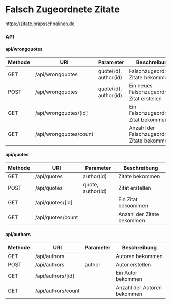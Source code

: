 # Falsch Zugeordnete Zitate

https://zitate.prapsschnalinen.de

### API

#### api/wrongquotes

| Methode | URI              | Parameter| Beschreibung |
|---------|-----             |---       |--------------|
|GET      | /api/wrongquotes | quote(id), author(id) | Falschzugeordneten Zitate bekommen |
|POST     | /api/wrongquotes | quote(id), author(id) | Ein neues Falschzugeordnetes Zitat erstellen |
|GET      | /api/wrongquotes/[id]|                   |Ein Falschzugeordnetes Zitat bekommen |
|GET      | /api/wrongquotes/count|                  | Anzahl der Falschzugeordneten Zitate bekommen |

#### api/quotes
|Methode | URI | Parameter | Beschreibung |
|--------|-----|-----------|--------------|
|GET     | /api/quotes | author(id)| Zitate bekommen|
|POST    | /api/quotes | quote, author(id) |Zitat erstellen |
|GET     | /api/quotes/[id]| |Ein Zitat bekoommen|
|GET     | /api/quotes/count| | Anzahl der Zitate bekommen |

#### api/authors

|Methode | URI | Parameter | Beschreibung |
|--------|-----|-----------|--------------|
|GET | /api/authors | | Autoren bekommen |
|POST| /api/authors | author | Autor erstellen |
|GET| /api/authors/[id]| | Ein Autor bekommen |
|GET | /api/authors/count| |Anzahl der Autoren bekommen|
